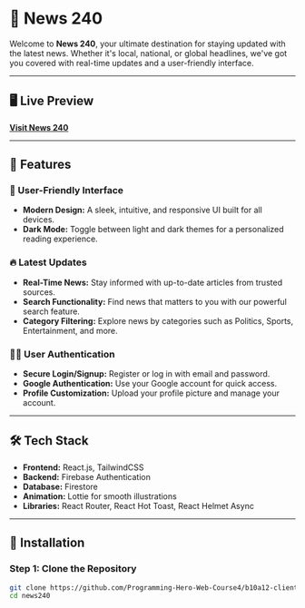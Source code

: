 # 🌟 News 240

Welcome to **News 240**, your ultimate destination for staying updated with the latest news. Whether it's local, national, or global headlines, we've got you covered with real-time updates and a user-friendly interface.

---

## 🖥️ Live Preview

[**Visit News 240**](https://yourwebsiteurl.com)

---

## 📌 Features

### 🚀 User-Friendly Interface
- **Modern Design:** A sleek, intuitive, and responsive UI built for all devices.
- **Dark Mode:** Toggle between light and dark themes for a personalized reading experience.

### 🔥 Latest Updates
- **Real-Time News:** Stay informed with up-to-date articles from trusted sources.
- **Search Functionality:** Find news that matters to you with our powerful search feature.
- **Category Filtering:** Explore news by categories such as Politics, Sports, Entertainment, and more.

### 🧑‍💻 User Authentication
- **Secure Login/Signup:** Register or log in with email and password.
- **Google Authentication:** Use your Google account for quick access.
- **Profile Customization:** Upload your profile picture and manage your account.

---

## 🛠️ Tech Stack

- **Frontend:** React.js, TailwindCSS
- **Backend:** Firebase Authentication
- **Database:** Firestore
- **Animation:** Lottie for smooth illustrations
- **Libraries:** React Router, React Hot Toast, React Helmet Async

---

## 🚧 Installation

### Step 1: Clone the Repository
```bash
git clone https://github.com/Programming-Hero-Web-Course4/b10a12-client-side-Mthe001.git
cd news240
